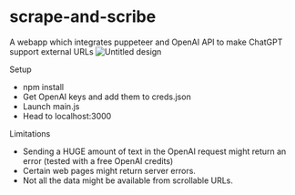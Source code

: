 # scrape-and-scribe
A webapp which integrates puppeteer and OpenAI API to make ChatGPT support external URLs
![Untitled design](https://github.com/priyanshu-7/scrape-and-scribe/assets/43825652/c5824c4b-9316-42ce-b256-81d9b2b8e1f2)

Setup
- npm install
- Get OpenAI keys and add them to creds.json
- Launch main.js
- Head to localhost:3000

Limitations 
- Sending a HUGE amount of text in the OpenAI request might return an error (tested with a free OpenAI credits)
- Certain web pages might return server errors.
- Not all the data might be available from scrollable URLs.
